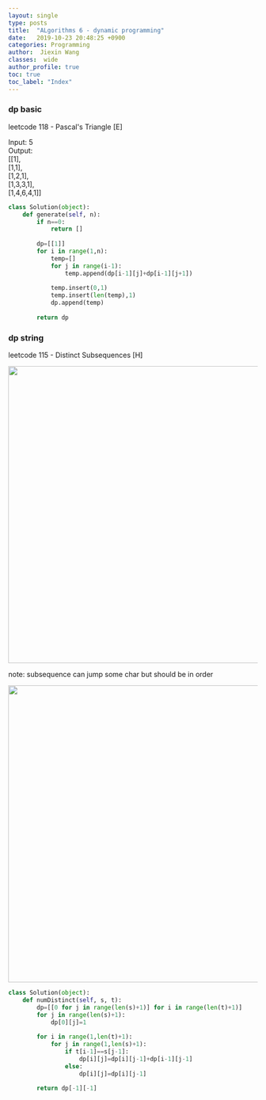 ```yaml
---
layout: single
type: posts
title:  "ALgorithms 6 - dynamic programming"
date:   2019-10-23 20:48:25 +0900
categories: Programming
author:  Jiexin Wang
classes:  wide
author_profile: true
toc: true
toc_label: "Index"
---
```


### dp basic

leetcode 118 - Pascal's Triangle [E]

Input: 5 <br/>
Output: <br/>
[[1], <br/>
 [1,1], <br/>
 [1,2,1], <br/>
 [1,3,3,1], <br/>
 [1,4,6,4,1]] <br/>
 
```python 
class Solution(object):
    def generate(self, n):
        if n==0:
            return []
        
        dp=[[1]]       
        for i in range(1,n):           
            temp=[]          
            for j in range(i-1):
                temp.append(dp[i-1][j]+dp[i-1][j+1])
                
            temp.insert(0,1)
            temp.insert(len(temp),1)            
            dp.append(temp)
            
        return dp
```

### dp string

leetcode 115 - Distinct Subsequences [H]

<img src="https://ha5ha6.github.io/judy_blog/assets/images/115e.png" width="600"/>

note: subsequence can jump some char but should be in order

<img src="https://ha5ha6.github.io/judy_blog/assets/images/115s.png" width="600"/>

```python    
class Solution(object):
    def numDistinct(self, s, t):      
        dp=[[0 for j in range(len(s)+1)] for i in range(len(t)+1)]        
        for j in range(len(s)+1):
            dp[0][j]=1
            
        for i in range(1,len(t)+1):
            for j in range(1,len(s)+1):
                if t[i-1]==s[j-1]:
                    dp[i][j]=dp[i][j-1]+dp[i-1][j-1]
                else:
                    dp[i][j]=dp[i][j-1]

        return dp[-1][-1]
```



        
